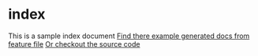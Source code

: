 # index

  This is a sample index document
  [Find there example generated docs from feature file](Example_Feature.md)
  [Or checkout the source code](https://github.com/CyborTronik/cucumber-md)

